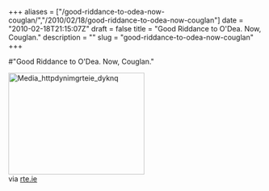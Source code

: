 +++
aliases = ["/good-riddance-to-odea-now-couglan/","/2010/02/18/good-riddance-to-odea-now-couglan"]
date = "2010-02-18T21:15:07Z"
draft = false
title = "Good Riddance to O'Dea. Now, Couglan."
description = ""
slug = "good-riddance-to-odea-now-couglan"
+++

#"Good Riddance to O'Dea. Now, Couglan."


 <div class="posterous_bookmarklet_entry">
 <div class='p_embed p_image_embed'>
<img alt="Media_httpdynimgrteie_dyknq" height="202" src="http://getfile8.posterous.com/getfile/files.posterous.com/conoroneill/DExmGaaGyEpnIJofdoxrFCvtGndnDxjazhItBrxjswpqcgxGCtkizrjItvgG/media_httpdynimgrteie_Dyknq.jpg.scaled500.jpg" width="269" />
</div>


<div class="posterous_quote_citation">via <a href="http://www.rte.ie/news/2010/0218/odeaw.html">rte.ie</a></div>
 <p></p></div>
 